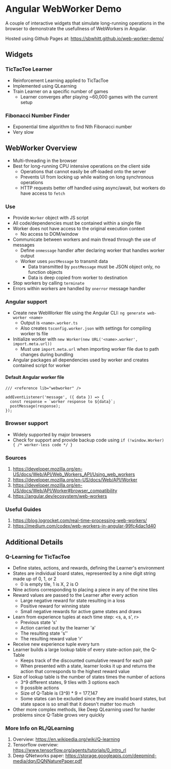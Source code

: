# Angular WebWorker Demo

A couple of interactive widgets that simulate long-running operations in the browser to demonstrate the usefullness of WebWorkers in Angular. 

Hosted using Github Pages at: <a href="https://sbwhitt.github.io/web-worker-demo/" target="_blank">https://sbwhitt.github.io/web-worker-demo/</a>

## Widgets

### TicTacToe Learner
* Reinforcement Learning applied to TicTacToe
* Implemented using QLearning
* Train Learner on a specific number of games
  * Learner converges after playing ~60,000 games with the current setup

### Fibonacci Number Finder
* Exponential time algorithm to find Nth Fibonacci number
* Very slow

## WebWorker Overview
* Multi-threading in the browser
* Best for long-running CPU intensive operations on the client side
  * Operations that cannot easily be off-loaded onto the server
  * Prevents UI from locking up while waiting on long synchronous operations
  * HTTP requests better off handled using async/await, but workers do have access to `fetch`

### Use
* Provide `Worker` object with JS script
* All code/dependencies must be contained within a single file
* Worker does not have access to the original execution context
  * No access to DOM/window
* Communicate between workers and main thread through the use of messages
  * Define `onmessage` handler after declaring worker that handles worker output
  * Worker uses `postMessage` to transmit data
    * Data transmitted by `postMessage` must be JSON object only, no function objects
    * Data is deep copied from worker to destination
* Stop workers by calling `terminate`
* Errors within workers are handled by `onerror` message handler

### Angular support
* Create new WebWorker file using the Angular CLI: `ng generate web-worker <name>`
  * Output is `<name>.worker.ts`
  * Also creates `tsconfig.worker.json` with settings for compiling worker ts file
* Initialize worker with `new Worker(new URL('<name>.worker', import.meta.url))`
  * Must use `import.meta.url` when importing worker file due to path changes during bundling
* Angular packages all dependencies used by worker and creates contained script for worker

#### Default Angular worker file

```
/// <reference lib="webworker" />

addEventListener('message', ({ data }) => {
  const response = `worker response to ${data}`;
  postMessage(response);
});
```

### Browser support
* Widely supported by major browsers
* Check for support and provide backup code using `if (!window.Worker) { /* worker-less code */ }`

### Sources

1. https://developer.mozilla.org/en-US/docs/Web/API/Web_Workers_API/Using_web_workers
2. https://developer.mozilla.org/en-US/docs/Web/API/Worker
3. https://developer.mozilla.org/en-US/docs/Web/API/Worker#browser_compatibility
4. https://angular.dev/ecosystem/web-workers

### Useful Guides

1. https://blog.logrocket.com/real-time-processing-web-workers/
2. https://medium.com/codex/web-workers-in-angular-99fc4dac1d40


## Additional Details

### Q-Learning for TicTacToe
* Define states, actions, and rewards, defining the Learner's environment
* States are individual board states, represented by a nine digit string made up of 0, 1, or 2
  * 0 is empty tile, 1 is X, 2 is O
* Nine actions corresponding to placing a piece in any of the nine tiles
* Reward values are passed to the Learner after every action
  * Large negative reward for state resulting in a loss
  * Positive reward for winning state
  * Small negative rewards for active game states and draws
* Learn from experience tuples at each time step: <s, a, s', r>
  * Previous state 's'
  * Action carried out by the learner 'a'
  * The resulting state 's''
  * The resulting reward value 'r'
* Receive new experience tuple every turn
* Learner builds a large lookup table of every state-action pair, the Q-Table
  * Keeps track of the discounted cumulative reward for each pair
  * When presented with a state, learner looks it up and returns the action that corresponds to the highest reward value
* Size of lookup table is the number of states times the number of actions
  * 3^9 different states, 9 tiles with 3 options each
  * 9 possible actions
  * Size of Q-Table is (3^9) * 9 = 177,147
  * Some states can be excluded since they are invalid board states, but state space is so small that it doesn't matter too much
* Other more complex methods, like Deep QLearning used for harder problems since Q-Table grows very quickly

### More Info on RL/QLearning

1. Overview: https://en.wikipedia.org/wiki/Q-learning
2. Tensorflow overview: https://www.tensorflow.org/agents/tutorials/0_intro_rl
3. Deep QNetworks paper: https://storage.googleapis.com/deepmind-media/dqn/DQNNaturePaper.pdf
